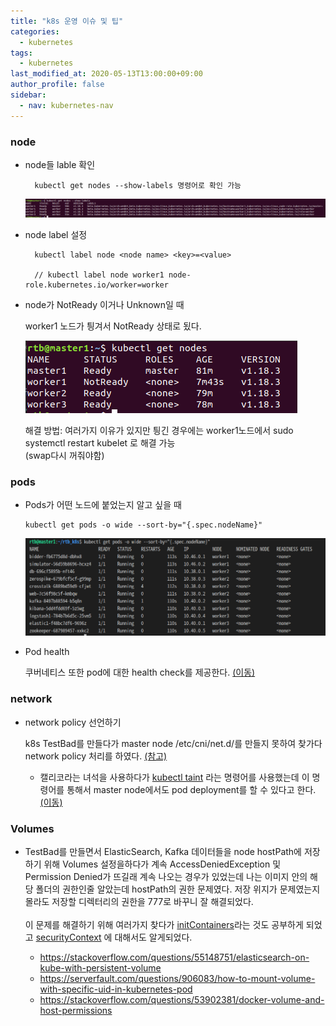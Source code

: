 ```yaml
---
title: "k8s 운영 이슈 및 팁"
categories: 
  - kubernetes
tags:
  - kubernetes
last_modified_at: 2020-05-13T13:00:00+09:00
author_profile: false
sidebar:
  - nav: kubernetes-nav
---
```


### node
- node들 lable 확인
    
        kubectl get nodes --show-labels 명령어로 확인 가능

    ![lable](/assets/img/posts/kubernetes/kubetips/node/nodelables.png)

- node label 설정

        kubectl label node <node name> <key>=<value>

        // kubectl label node worker1 node-role.kubernetes.io/worker=worker


- node가 NotReady 이거나 Unknown일 때

    worker1 노드가 틩겨서 NotReady 상태로 됬다.

    ![NotReady](/assets/img/posts/kubernetes/kubetips/node/notready.png)

    해결 방법: 여러가지 이유가 있지만 틩긴 경우에는 worker1노드에서 sudo systemctl restart kubelet 로 해결 가능 <br/> (swap다시 꺼줘야함)

### pods

-   Pods가 어떤 노드에 붙었는지 알고 싶을 때

        kubectl get pods -o wide --sort-by="{.spec.nodeName}"

    ![podInNode](/assets/img/posts/kubernetes/kubetips/node/podsInNode.png)


-  Pod health
    
    쿠버네티스 또한 pod에 대한 health check를 제공한다. [(이동)](https://kubernetes.io/docs/tasks/configure-pod-container/configure-liveness-readiness-startup-probes/)

### network

- network policy 선언하기

    k8s TestBad를 만들다가 master node /etc/cni/net.d/를 만들지 못하여 찾가다 network policy 처리를 하였다. [(참고)](https://kubernetes.io/ko/docs/tasks/administer-cluster/network-policy-provider/calico-network-policy/)

    - 캘리코라는 녀석을 사용하다가 [kubectl taint](https://kubernetes.io/ko/docs/concepts/scheduling-eviction/taint-and-toleration/) 라는 명령어를 사용했는데 이 명령어를 통해서 master node에서도 pod deployment를 할 수 있다고 한다. [(이동)](https://17billion.github.io/kubernetes/2019/04/24/kubernetes_control_plane_working.html)


### Volumes
-  TestBad를 만들면서 ElasticSearch, Kafka 데이터들을 node hostPath에 저장하기 위해 Volumes 설정을하다가 계속 AccessDeniedException 및 Permission Denied가 뜨길래 계속 나오는 경우가 있었는데 나는 이미지 안의 해당 폴더의 권한인줄 알았는데 hostPath의 권한 문제였다. 저장 위지가 문제였는지 몰라도 저장할 디렉터리의 권한을 777로 바꾸니 잘 해결되었다.<br /><br />
이 문제를 해결하기 위해 여러가지 찾다가 [initContainers](https://kubernetes.io/ko/docs/concepts/workloads/pods/init-containers/)라는 것도 공부하게 되었고 [securityContext](https://kubernetes.io/docs/tasks/configure-pod-container/security-context/) 에 대해서도 알게되었다.

    - https://stackoverflow.com/questions/55148751/elasticsearch-on-kube-with-persistent-volume
    - https://serverfault.com/questions/906083/how-to-mount-volume-with-specific-uid-in-kubernetes-pod
    - https://stackoverflow.com/questions/53902381/docker-volume-and-host-permissions
